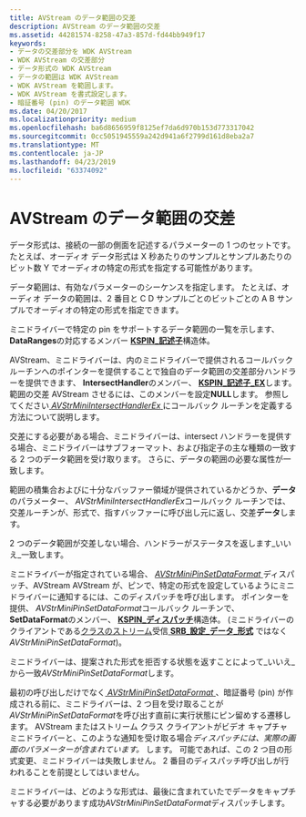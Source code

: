 ```yaml
---
title: AVStream のデータ範囲の交差
description: AVStream のデータ範囲の交差
ms.assetid: 44281574-8258-47a3-857d-fd44bb949f17
keywords:
- データの交差部分を WDK AVStream
- WDK AVStream の交差部分
- データ形式の WDK AVStream
- データの範囲は WDK AVStream
- WDK AVStream を範囲します。
- WDK AVStream を書式設定します。
- 暗証番号 (pin) のデータ範囲 WDK
ms.date: 04/20/2017
ms.localizationpriority: medium
ms.openlocfilehash: ba6d8656959f8125ef7da6d970b153d773317042
ms.sourcegitcommit: 0cc5051945559a242d941a6f2799d161d8eba2a7
ms.translationtype: MT
ms.contentlocale: ja-JP
ms.lasthandoff: 04/23/2019
ms.locfileid: "63374092"
---
```

# <a name="data-range-intersections-in-avstream"></a>AVStream のデータ範囲の交差





データ形式は、接続の一部の側面を記述するパラメーターの 1 つのセットです。 たとえば、オーディオ データ形式は X 秒あたりのサンプルとサンプルあたりのビット数 Y でオーディオの特定の形式を指定する可能性があります。

データ範囲は、有効なパラメーターのシーケンスを指定します。 たとえば、オーディオ データの範囲は、2 番目と C D サンプルごとのビットごとの A B サンプルでオーディオの特定の形式を指定できます。

ミニドライバーで特定の pin をサポートするデータ範囲の一覧を示します、 **DataRanges**の対応するメンバー [ **KSPIN\_記述子**](https://msdn.microsoft.com/library/windows/hardware/ff563533)構造体。

AVStream、ミニドライバーは、内のミニドライバーで提供されるコールバック ルーチンへのポインターを提供することで独自のデータ範囲の交差部分ハンドラーを提供できます、 **IntersectHandler**のメンバー、 [ **KSPIN\_記述子\_EX**](https://msdn.microsoft.com/library/windows/hardware/ff563534)します。 範囲の交差 AVStream させるには、このメンバーを設定**NULL**します。 参照してください[ *AVStrMiniIntersectHandlerEx* ](https://msdn.microsoft.com/library/windows/hardware/ff556326)にコールバック ルーチンを定義する方法について説明します。

交差にする必要がある場合、ミニドライバーは、intersect ハンドラーを提供する場合、ミニドライバーはサブフォーマット、および指定子の主な種類の一致する 2 つのデータ範囲を受け取ります。 さらに、データの範囲の必要な属性が一致します。

範囲の積集合およびに十分なバッファー領域が提供されているかどうか、**データ**のパラメーター、 *AVStrMiniIntersectHandlerEx*コールバック ルーチンでは、交差ルーチンが、形式で、指すバッファーに呼び出し元に返し、交差**データ**します。

2 つのデータ範囲が交差しない場合、ハンドラーがステータスを返します\_いいえ\_一致します。

ミニドライバーが指定されている場合、 [ *AVStrMiniPinSetDataFormat* ](https://msdn.microsoft.com/library/windows/hardware/ff556355)ディスパッチ、AVStream AVStream が、ピンで、特定の形式を設定しているようにミニドライバーに通知するには、このディスパッチを呼び出します。 ポインターを提供、 *AVStrMiniPinSetDataFormat*コールバック ルーチンで、 **SetDataFormat**のメンバー、 [ **KSPIN\_ディスパッチ**](https://msdn.microsoft.com/library/windows/hardware/ff563535)構造体。 (ミニドライバーのクライアントである[クラスのストリーム](https://msdn.microsoft.com/library/windows/hardware/ff568275)受信[ **SRB\_設定\_データ\_形式**](https://msdn.microsoft.com/library/windows/hardware/ff568201) ではなく*AVStrMiniPinSetDataFormat*)。

ミニドライバーは、提案された形式を拒否する状態を返すことによって\_いいえ\_から一致*AVStrMiniPinSetDataFormat*します。

最初の呼び出しだけでなく[ *AVStrMiniPinSetDataFormat* ](https://msdn.microsoft.com/library/windows/hardware/ff556355) 、暗証番号 (pin) が作成される前に、ミニドライバーは、2 つ目を受け取ることが*AVStrMiniPinSetDataFormat*を呼び出す直前に実行状態にピン留めする遷移します。 AVStream またはストリーム クラス クライアントがビデオ キャプチャ ミニドライバーと、このような通知を受け取る場合*ディスパッチには、実際の画面のパラメーターが含まれています。* します。 可能であれば、この 2 つ目の形式変更、ミニドライバーは失敗しません。 2 番目のディスパッチ呼び出しが行われることを前提としてはいません。

ミニドライバーは、どのような形式は、最後に含まれていたでデータをキャプチャする必要があります成功*AVStrMiniPinSetDataFormat*ディスパッチします。

 

 




